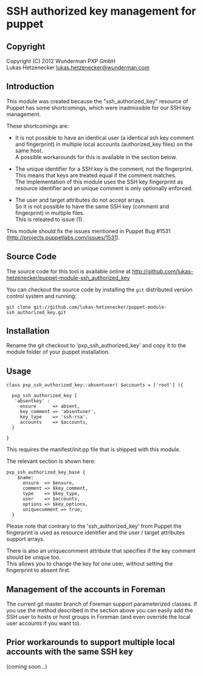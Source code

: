 SSH authorized key management for puppet
========================================

Copyright
---------

Copyright (C) 2012 Wunderman PXP GmbH  
Lukas Hetzenecker <lukas.hetzenecker@wunderman.com>

Introduction
------------

This module was created because the "ssh_authorized_key" resource of Puppet has some
shortcomings, which were inadmissible for our SSH key management.

These shortcomings are:
 - It is not possible to have an identical user (a identical ssh key comment and fingerprint)
   in multiple local accounts (authorized_key files) on the same host.  
   A possible workarounds for this is available in the section below.

 - The unique identifier for a SSH key is the comment, not the fingerprint.  
   This means that keys are treated equal if the comment matches.  
   The implementation of this module uses the SSH key fingerprint as resource identifier
   and an unique comment is only optionally enforced.

 - The user and target attributes do not accept arrays.  
   So it is not possible to have the same SSH key (comment and fingerprint) in multiple files.  
   This is releated to issue (1).

This module should fix the issues mentioned in Puppet Bug #1531 (http://projects.puppetlabs.com/issues/1531).

Source Code
-----------

The source code for this tool is available online at
http://github.com/lukas-hetzenecker/puppet-module-ssh_authorized_key

You can checkout the source code by installing the `git` distributed version
control system and running:

    git clone git://github.com/lukas-hetzenecker/puppet-module-ssh_authorized_key.git

Installation
------------

Rename the git checkout to 'pxp_ssh_authorized_key' and copy it to the module folder of your puppet installation.

Usage
-----

```
class pxp_ssh_authorized_key::absentuser( $accounts = ['root'] ){

  pxp_ssh_authorized_key { 
   'absentkey' :
     ensure      => absent,
     key_comment => 'absentuser',
     key_type    => 'ssh-rsa',
     accounts    => $accounts,
  }

}
```

This requires the manifest/init.pp file that is shipped with this module.

The relevant section is shown here: 

```
pxp_ssh_authorized_key_base {
    $name:
      ensure  => $ensure,
      comment => $key_comment,
      type    => $key_type,
      user    => $accounts,
      options => $key_options,
      uniquecomment => true;
  }
```

Please note that contrary to the 'ssh_authorized_key' from Puppet the
fingerprint is used as resource identifier and the user / target attributes
support arrays.

There is also an uniquecomment attribute that specifies if the key comment
should be unique too.  
This allows you to change the key for one user, without setting the fingerprint
to absent first.

Management of the accounts in Foreman
-------------------------------------

The current git master branch of Foreman support parameterized classes.
If you use the method described in the section above you can easily add 
the SSH user to hosts or host groups in Foreman (and even override the
local user accounts if you want to).

Prior workarounds to support multiple local accounts with the same SSH key
--------------------------------------------------------------------------

(coming soon...)

